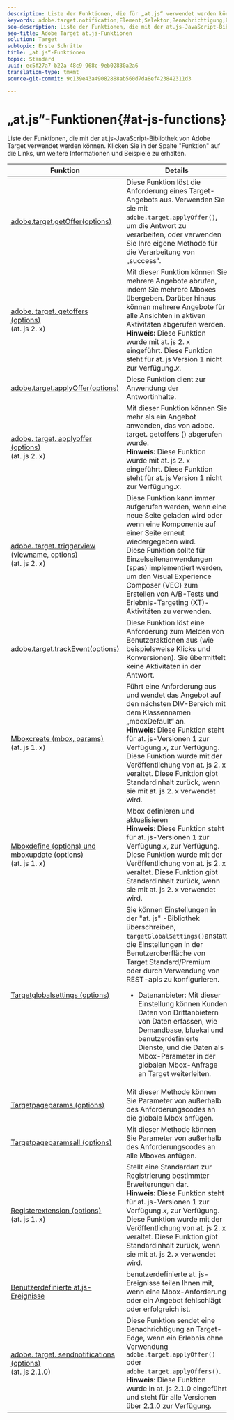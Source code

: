 ```yaml
---
description: Liste der Funktionen, die für „at.js“ verwendet werden können
keywords: adobe.target.notification;Element;Selektor;Benachrichtigung;Erweiterung
seo-description: Liste der Funktionen, die mit der at.js-JavaScript-Bibliothek in Adobe Target verwendet werden können.
seo-title: Adobe Target at.js-Funktionen
solution: Target
subtopic: Erste Schritte
title: „at.js“-Funktionen
topic: Standard
uuid: ec5f27a7-b22a-48c9-968c-9eb02830a2a6
translation-type: tm+mt
source-git-commit: 9c139e43a49082888ab560d7da8ef423842311d3

---
```



# „at.js“-Funktionen{#at-js-functions}

Liste der Funktionen, die mit der at.js-JavaScript-Bibliothek von Adobe Target verwendet werden können. Klicken Sie in der Spalte &quot;Funktion&quot; auf die Links, um weitere Informationen und Beispiele zu erhalten.

| Funktion | Details |
| --- | --- | 
| [adobe.target.getOffer(options)](/help/c-implementing-target/c-implementing-target-for-client-side-web/adobe-target-getoffer.md) | Diese Funktion löst die Anforderung eines Target-Angebots aus. Verwenden Sie sie mit `adobe.target.applyOffer()`, um die Antwort zu verarbeiten, oder verwenden Sie Ihre eigene Methode für die Verarbeitung von „success“.  |
| [adobe. target. getoffers (options)](/help/c-implementing-target/c-implementing-target-for-client-side-web/adobe-target-getoffers-atjs-2.md)<br>(at. js 2. x) | Mit dieser Funktion können Sie mehrere Angebote abrufen, indem Sie mehrere Mboxes übergeben. Darüber hinaus können mehrere Angebote für alle Ansichten in aktiven Aktivitäten abgerufen werden.<br>**Hinweis:** Diese Funktion wurde mit at. js 2. x eingeführt. Diese Funktion steht für at. js Version 1 nicht zur Verfügung.*x*. |
| [adobe.target.applyOffer(options)](/help/c-implementing-target/c-implementing-target-for-client-side-web/adobe-target-applyoffer.md) | Diese Funktion dient zur Anwendung der Antwortinhalte. |
| [adobe. target. applyoffer (options)](/help/c-implementing-target/c-implementing-target-for-client-side-web/adobe-target-applyoffers-atjs-2.md)<br>(at. js 2. x) | Mit dieser Funktion können Sie mehr als ein Angebot anwenden, das von adobe. target. getoffers () abgerufen wurde.<br>**Hinweis:** Diese Funktion wurde mit at. js 2. x eingeführt. Diese Funktion steht für at. js Version 1 nicht zur Verfügung.*x*. |
| [adobe. target. triggerview (viewname, options)](/help/c-implementing-target/c-implementing-target-for-client-side-web/adobe-target-triggerview-atjs-2.md)<br>(at. js 2. x) | Diese Funktion kann immer aufgerufen werden, wenn eine neue Seite geladen wird oder wenn eine Komponente auf einer Seite erneut wiedergegeben wird.<br> Diese Funktion sollte für Einzelseitenanwendungen (spas) implementiert werden, um den Visual Experience Composer (VEC) zum Erstellen von A/B-Tests und Erlebnis-Targeting (XT)-Aktivitäten zu verwenden. |
| [adobe.target.trackEvent(options)](/help/c-implementing-target/c-implementing-target-for-client-side-web/adobe-target-trackevent.md) | Diese Funktion löst eine Anforderung zum Melden von Benutzeraktionen aus (wie beispielsweise Klicks und Konversionen). Sie übermittelt keine Aktivitäten in der Antwort. |
| [Mboxcreate (mbox, params)](/help/c-implementing-target/c-implementing-target-for-client-side-web/mboxcreate-atjs.md)<br>(at. js 1. x) | Führt eine Anforderung aus und wendet das Angebot auf den nächsten DIV-Bereich mit dem Klassennamen „mboxDefault“ an.<br>**Hinweis:** Diese Funktion steht für at. js-Versionen 1 zur Verfügung.*x*, zur Verfügung. Diese Funktion wurde mit der Veröffentlichung von at. js 2. x veraltet. Diese Funktion gibt Standardinhalt zurück, wenn sie mit at. js 2. x verwendet wird. |
| [Mboxdefine (options) und mboxupdate (options)](/help/c-implementing-target/c-implementing-target-for-client-side-web/mboxdefine-mboxupdate-atjs-1x.md)<br>(at. js 1. x) | Mbox definieren und aktualisieren<br>**Hinweis:** Diese Funktion steht für at. js-Versionen 1 zur Verfügung.*x*, zur Verfügung. Diese Funktion wurde mit der Veröffentlichung von at. js 2. x veraltet. Diese Funktion gibt Standardinhalt zurück, wenn sie mit at. js 2. x verwendet wird. |
| [Targetglobalsettings (options)](/help/c-implementing-target/c-implementing-target-for-client-side-web/targetgobalsettings.md) | Sie können Einstellungen in der &quot;at. js&quot; -Bibliothek überschreiben, `targetGlobalSettings()`anstatt die Einstellungen in der Benutzeroberfläche von Target Standard/Premium oder durch Verwendung von REST-apis zu konfigurieren.<ul><li>Datenanbieter: Mit dieser Einstellung können Kunden Daten von Drittanbietern von Daten erfassen, wie Demandbase, bluekai und benutzerdefinierte Dienste, und die Daten als Mbox-Parameter in der globalen Mbox-Anfrage an Target weiterleiten.</li></ul> |
| [Targetpageparams (options)](/help/c-implementing-target/c-implementing-target-for-client-side-web/targetpageparams.md) | Mit dieser Methode können Sie Parameter von außerhalb des Anforderungscodes an die globale Mbox anfügen. |
| [Targetpageparamsall (options)](/help/c-implementing-target/c-implementing-target-for-client-side-web/targetpageparamsall.md) | Mit dieser Methode können Sie Parameter von außerhalb des Anforderungscodes an alle Mboxes anfügen. |
| [Registerextension (options)](/help/c-implementing-target/c-implementing-target-for-client-side-web/registerextension-atjs-1x.md)<br>(at. js 1. x) | Stellt eine Standardart zur Registrierung bestimmter Erweiterungen dar.<br>**Hinweis:** Diese Funktion steht für at. js-Versionen 1 zur Verfügung.*x*, zur Verfügung. Diese Funktion wurde mit der Veröffentlichung von at. js 2. x veraltet. Diese Funktion gibt Standardinhalt zurück, wenn sie mit at. js 2. x verwendet wird. |
| [Benutzerdefinierte at.js-Ereignisse](/help/c-implementing-target/c-implementing-target-for-client-side-web/atjs-custom-events.md) | benutzerdefinierte at. js-Ereignisse teilen Ihnen mit, wenn eine Mbox-Anforderung oder ein Angebot fehlschlägt oder erfolgreich ist. |
| [adobe. target. sendnotifications (options)](/help/c-implementing-target/c-implementing-target-for-client-side-web/adobe.target.sendnotifications-atjs-21.md)<br>(at. js 2.1.0) | Diese Funktion sendet eine Benachrichtigung an Target-Edge, wenn ein Erlebnis ohne Verwendung `adobe.target.applyOffer()` oder `adobe.target.applyOffers()`.<br>**Hinweis**: Diese Funktion wurde in at. js 2.1.0 eingeführt und steht für alle Versionen über 2.1.0 zur Verfügung. |

